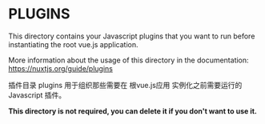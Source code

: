 # PLUGINS

This directory contains your Javascript plugins that you want to run before instantiating the root vue.js application.

More information about the usage of this directory in the documentation:
https://nuxtjs.org/guide/plugins


插件目录 plugins 用于组织那些需要在 根vue.js应用 实例化之前需要运行的 Javascript 插件。

**This directory is not required, you can delete it if you don't want to use it.**
